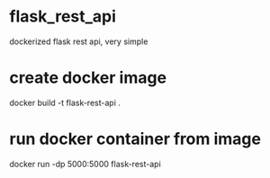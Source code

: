 # flask_rest_api
dockerized flask rest api, very simple

# create docker image
docker build -t flask-rest-api .

# run docker container from image
docker run -dp 5000:5000 flask-rest-api
